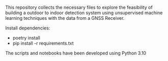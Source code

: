 This repository collects the necessary files to explore the feasibility of building a outdoor to indoor detection system using unsupervised machine learning techniques with the data from a GNSS Receiver.

Install dependencies:
- poetry install
- pip install -r requirements.txt

The scripts and notebooks have been developed using Python 3.10